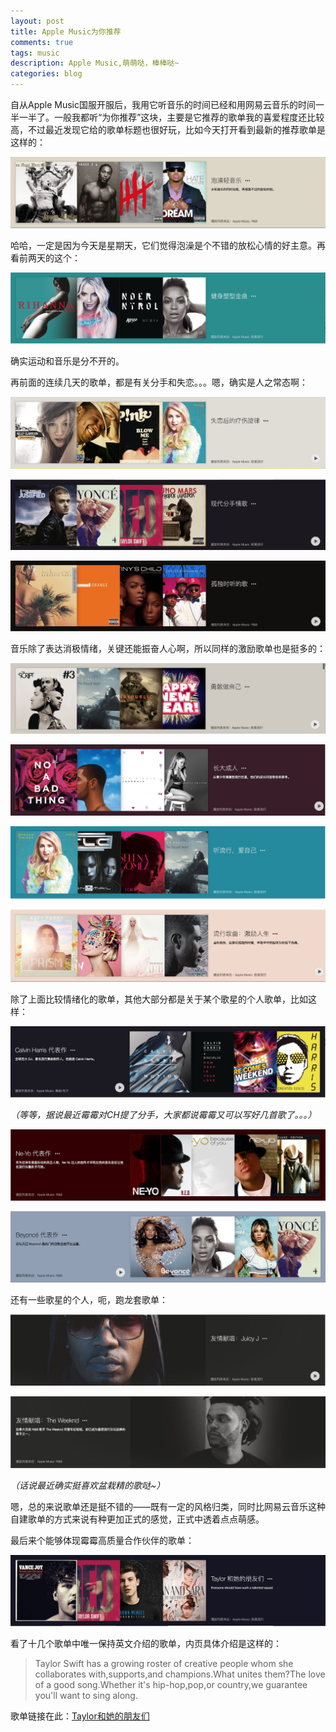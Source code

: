 ```yaml
---
layout: post
title: Apple Music为你推荐
comments: true
tags: music
description: Apple Music,萌萌哒，棒棒哒~
categories: blog
---
```

自从Apple Music国服开服后，我用它听音乐的时间已经和用网易云音乐的时间一半一半了。一般我都听“为你推荐”这块，主要是它推荐的歌单我的喜爱程度还比较高，不过最近发现它给的歌单标题也很好玩，比如今天打开看到最新的推荐歌单是这样的：

![paozao](/images/apple-music/paozao.jpg)

哈哈，一定是因为今天是星期天，它们觉得泡澡是个不错的放松心情的好主意。再看前两天的这个：

![jianshen](/images/apple-music/jianshen.jpg)

确实运动和音乐是分不开的。

再前面的连续几天的歌单，都是有关分手和失恋。。。嗯，确实是人之常态啊：

![shilian](/images/apple-music/shilian.jpg)

![fenshou](/images/apple-music/fenshou.jpg)

![gudu](/images/apple-music/gudu.jpg)

音乐除了表达消极情绪，关键还能振奋人心啊，所以同样的激励歌单也是挺多的：

![yonggan](/images/apple-music/yonggan.jpg)

![zhangda](/images/apple-music/zhangda.jpg)

![aiziji](/images/apple-music/aiziji.jpg)

![jili](/images/apple-music/jili.jpg)

除了上面比较情绪化的歌单，其他大部分都是关于某个歌星的个人歌单，比如这样：

![ch](/images/apple-music/ch.jpg)

*（等等，据说最近霉霉对CH提了分手，大家都说霉霉又可以写好几首歌了。。。）*

![neyo](/images/apple-music/neyo.jpg)

![bee](/images/apple-music/bee.jpg)

还有一些歌星的个人，呃，跑龙套歌单：

![juicyj](/images/apple-music/juicyj.jpg)

![weeknd](/images/apple-music/weeknd.jpg)

*（话说最近确实挺喜欢盆栽精的歌哒~）*

嗯，总的来说歌单还是挺不错的——既有一定的风格归类，同时比网易云音乐这种自建歌单的方式来说有种更加正式的感觉，正式中透着点点萌感。

最后来个能够体现霉霉高质量合作伙伴的歌单：

![taylor](/images/apple-music/taylor.jpg)

看了十几个歌单中唯一保持英文介绍的歌单，内页具体介绍是这样的：

>Taylor Swift has a growing roster of creative people whom she collaborates with,supports,and champions.What unites them?The love of a good song.Whether it's hip-hop,pop,or country,we guarantee you'll want to sing along.

歌单链接在此：[Taylor和她的朋友们][1]

[1]: https://itunes.apple.com/cn/playlist/taylor-he-ta-de-peng-you-men/idpl.5fe9cb10d256418f9069e811e393f0b5